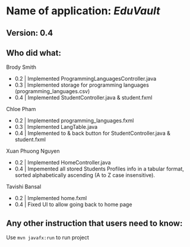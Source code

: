 # Name of application: *EduVault*

## Version: 0.4

## Who did what:

Brody Smith
- 0.2 | Implemented ProgrammingLanguagesController.java
- 0.3 | Implemented storage for programming languages (programming_languages.csv)
- 0.4 | Implemented StudentController.java & student.fxml

Chloe Pham
- 0.2 | Implemented programming_languages.fxml
- 0.3 | Implemented LangTable.java
- 0.4 | Implemented to & back button for StudentController.java & student.fxml

Xuan Phuong Nguyen
- 0.2 | Implemented HomeController.java
- 0.4 | Impemented all stored Students Profiles info in a tabular 
format, sorted alphabetically ascending (A to Z case insensitive).

Tavishi Bansal
- 0.2 | Implemented home.fxml
- 0.4 | Fixed UI to allow going back to home page 

## Any other instruction that users need to know:

Use `mvn javafx:run` to run project
